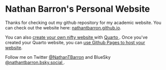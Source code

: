 # Nathan Barron's Personal Website

Thanks for checking out my github repository for my academic website. You can check out the website here: [nathantbarron.github.io](https://nathantbarron.github.io).

You can also <a href="https://quarto.org/docs/websites/" target="_blank"> create your own nifty website </a> with <a href="https://quarto.org/" target="_blank"> Quarto </a>. Once you've created your Quarto website, you can <a href="https://docs.github.com/en/pages/quickstart" target="_blank"> use Github Pages to host your website</a>.

Follow me on Twitter <a href="https://twitter.com/nathantbarron" target="_blank"> \@NathanTBarron</a> and BlueSky <a href="https://bsky.app/profile/nathantbarron.bsky.social" target="_blank"> \@nathantbarron.bsky.social </a>.
